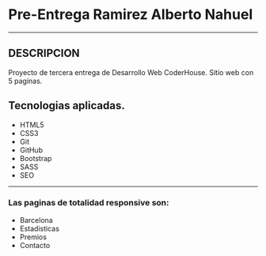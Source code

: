 # Pre-Entrega Ramirez Alberto Nahuel

------------

## DESCRIPCION
Proyecto de tercera entrega de Desarrollo Web CoderHouse. Sitio web con 5 paginas. 
## Tecnologias aplicadas.
- HTML5
- CSS3
- Git
- GitHub
- Bootstrap
- SASS
- SEO

------------

### Las paginas de totalidad responsive son:
- Barcelona
- Estadisticas
- Premios
- Contacto